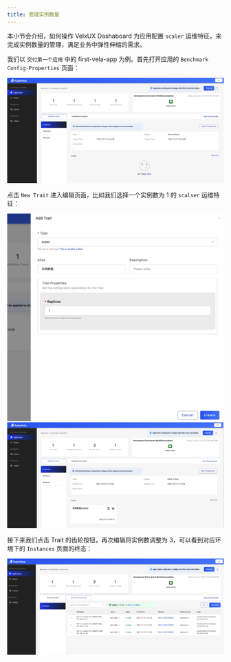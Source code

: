 ```yaml
---
title: 管理实例数量
---
```


本小节会介绍，如何操作 VelxUX Dashaboard 为应用配置 `scaler` 运维特征，来完成实例数量的管理，满足业务中弹性伸缩的需求。

我们以 `交付第一个应用` 中的 first-vela-app 为例。首先打开应用的 `Benchmark Config-Properties` 页面：

![](../resources/new-trait-scaler.jpg)

点击 `New Trait` 进入编辑页面，比如我们选择一个实例数为 1 的 `scalser` 运维特征：

![](../resources/scaler-trait-scaler.jpg)
![](../resources/created-trait-scaler.jpg)

接下来我们点击 Trait 的齿轮按钮，再次编辑将实例数调整为 3，可以看到对应环境下的 `Instances` 页面的终态：

![](../resources/instance-trait-scaler.jpg)